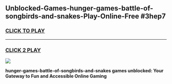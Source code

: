 
## Unblocked-Games-hunger-games-battle-of-songbirds-and-snakes-Play-Online-Free #3hep7
<h3>
<a href="https://us.freeplayer.one?title=hunger-games-battle-of-songbirds-and-snakes&ref=10M">CLICK TO PLAY</a></h3>
<hr>

<h3>
<a href="https://us.freeplayer.one?title=hunger-games-battle-of-songbirds-and-snakes&ref=10M">CLICK 2 PLAY</a>
  
</h3>

<a href="https://us.freeplayer.one?title=hunger-games-battle-of-songbirds-and-snakes&ref=10M"><img src="https://clearcache.store/games.png"></a>


**hunger-games-battle-of-songbirds-and-snakes games unblocked: Your Gateway to Fun and Accessible Online Gaming**

